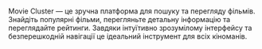 #

Movie Cluster — це зручна платформа для пошуку та перегляду фільмів. Знайдіть популярні фільми, перегляньте детальну інформацію та переглядайте рейтинги. Завдяки інтуїтивно зрозумілому інтерфейсу та безперешкодній навігації це ідеальний інструмент для всіх кіноманів.
